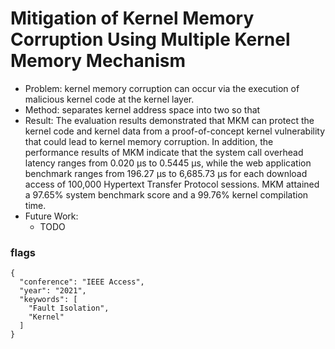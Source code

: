 # Mitigation of Kernel Memory Corruption Using Multiple Kernel Memory Mechanism

- Problem: kernel memory corruption can occur via the execution of malicious kernel code at the kernel layer.
- Method: separates kernel address space into two so that 
- Result: The evaluation results demonstrated that MKM can protect the kernel code and kernel data from a proof-of-concept kernel vulnerability that could lead to kernel memory corruption. In addition, the performance results of MKM indicate that the system call overhead latency ranges from 0.020 µs to 0.5445 µs, while the web application benchmark ranges from 196.27 µs to 6,685.73 µs for each download access of 100,000 Hypertext Transfer Protocol sessions. MKM attained a 97.65% system benchmark score and a 99.76% kernel compilation time.
- Future Work:
  - TODO


### flags
```
{
  "conference": "IEEE Access",
  "year": "2021",
  "keywords": [
    "Fault Isolation",
    "Kernel"
  ]
}
```
